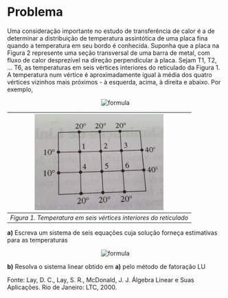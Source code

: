 # Problema

Uma consideração importante no estudo de transferência de calor é a de determinar a distribuição de
temperatura assintótica de uma placa fina quando a temperatura em seu bordo é conhecida. Suponha que a placa na
Figura 2 represente uma seção transversal de uma barra de metal, com fluxo de calor desprezível na direção
perpendicular à placa. Sejam T1, T2, ... T6, as temperaturas em seis vértices interiores do reticulado da Figura 1. A temperatura num vértice é aproximadamente igual à média dos quatro vértices vizinhos mais próximos - à esquerda, acima, à direita e abaixo. Por exemplo,
<div align="center">
<!-- $$ T_1 = \frac{(10+20+T_2+T_4)}{4} \hspace{0.5cm} \text{ou} \hspace{0.5cm} 4T_1-T_2-T_4=30  $$ -->

![formula](https://render.githubusercontent.com/render/math?math=%5CLARGE%20T_1%20%3D%20%5Cfrac%7B%2810%2B20%2BT_2%2BT_4%29%7D%7B4%7D%20%5Chspace%7B0.5cm%7D%20%5Ctext%7Bou%7D%20%5Chspace%7B0.5cm%7D%204T_1-T_2-T_4%3D30%20)
<!-- T_1%20%3D%20%5Cfrac%7B%2810%2B20%2BT_2%2BT_4%29%7D%7B4%7D%20%5Chspace%7B0.5cm%7D%20%5Ctext%7Bou%7D%20%5Chspace%7B0.5cm%7D%204T_1-T_2-T_4%3D30%20 -->

| <img src="figura2.png" width="300px"></img> |
|:--:|
|*Figura 1. Temperatura em seis vértices interiores do reticulado*|
</div>

**a)** Escreva um sistema de seis equações cuja solução forneça estimativas para as temperaturas 
<div align="center">

![formula](https://render.githubusercontent.com/render/math?math=%5CLARGE%20T_1%2C%20T_2%2C%20%5Cdots%2C%20T_6)
</div>

**b)** Resolva o sistema linear obtido em **a)** pelo método de fatoração LU

Fonte: Lay, D. C., Lay, S. R., McDonald, J. J. Álgebra Linear e Suas Aplicações. Rio de Janeiro: LTC, 2000.
